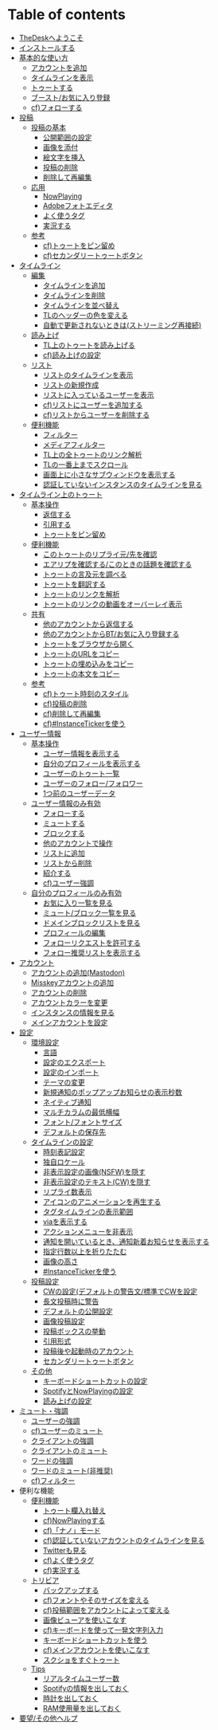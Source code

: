 # Table of contents

* [TheDeskへようこそ](README.md)
* [インストールする](install.md)
* [基本的な使い方](basic/README.md)
  * [アカウントを追加](basic/add.md)
  * [タイムラインを表示](basic/view.md)
  * [トゥートする](basic/toot.md)
  * [ブースト/お気に入り登録](basic/btfav.md)
  * [cf)フォローする](his-or-her-prof/follow.md)
* [投稿](post/README.md)
  * [投稿の基本]()
    * [公開範囲の設定](post/privacy.md)
    * [画像を添付](post/img.md)
    * [絵文字を挿入](post/emoji.md)
    * [投稿の削除](post/delete.md)
    * [削除して再編集](post/redraft.md)
  * [応用]()
    * [NowPlaying](post/nowplaying.md)
    * [Adobeフォトエディタ](post/adobe.md)
    * [よく使うタグ](post/tag.md)
    * [実況する](post/tagstr.md)
  * [参考]()
    * [cf\)トゥートをピン留め](toot-on-tl/pin.md)
    * [cf\)セカンダリートゥートボタン](settings/post/secondary.md) 
* [タイムライン](timeline/README.md)
  * [編集]()
    * [タイムラインを追加](timeline/add.md)
    * [タイムラインを削除](timeline/delete.md)
    * [タイムラインを並べ替え](timeline/sort.md)
    * [TLのヘッダーの色を変える](timeline/tlheader.md)
    * [自動で更新されないときは\(ストリーミング再接続\)](timeline/reconnect.md)
  * [読み上げ]()
    * [TL上のトゥートを読み上げる](timeline/tts.md)
    * [cf\)読み上げの設定](settings/tts.md)
  * [リスト](timeline/list/README.md)
    * [リストのタイムラインを表示](timeline/list/show.md)
    * [リストの新規作成](timeline/list/add.md)
    * [リストに入っているユーザーを表示](timeline/list/showuser.md)
    * [cf\)リストにユーザーを追加する](user/his-or-her-prof/list.md)
    * [cf\)リストからユーザーを削除する](user/his-or-her-prof/listremove.md)
  * [便利機能]()
    * [フィルター](timeline/filter.md)
    * [メディアフィルター](timeline/mediafilter.md)
    * [TL上の全トゥートのリンク解析](timeline/link.md)
    * [TLの一番上までスクロール](timeline/top.md)
    * [画面上に小さなサブウィンドウを表示する](timeline/nano.md)
    * [認証していないインスタンスのタイムラインを見る](timeline/glance.md)
* [タイムライン上のトゥート](toot-on-tl/README.md)
  * [基本操作]()
    * [返信する](toot-on-tl/reply.md)
    * [引用する](toot-on-tl/quote.md)
    * [トゥートをピン留め](toot-on-tl/pin.md)
  * [便利機能]()
    * [このトゥートのリプライ元/先を確認](toot-on-tl/replyck.md)
    * [エアリプを確認する/このときの話題を確認する](toot-on-tl/airreply.md)
    * [トゥートの言及元を調べる](toot-on-tl/btck.md)
    * [トゥートを翻訳する](toot-on-tl/translate.md)
    * [トゥートのリンクを解析](toot-on-tl/link.md)
    * [トゥートのリンクの動画をオーバーレイ表示](toot-on-tl/pip.md)
  * [共有]()
    * [他のアカウントから返信する](toot-on-tl/otacctopereply.md)
    * [他のアカウントからBT/お気に入り登録する](toot-on-tl/otacctope.md)
    * [トゥートをブラウザから開く](toot-on-tl/openinbrowser.md)
    * [トゥートのURLをコピー](toot-on-tl/copyurl.md)
    * [トゥートの埋め込みをコピー](toot-on-tl/copyemb.md)
    * [トゥートの本文をコピー](toot-on-tl/copytxt.md)
  * [参考]()
    * [cf\)トゥート時刻のスタイル](settings/timeline/format.md)
    * [cf\)投稿の削除](post/delete.md)
    * [cf\)削除して再編集](post/redraft.md)
    * [cf\)#InstanceTickerを使う](settings/timeline/ticker.md)
* [ユーザー情報](user/README.md)
  * [基本操作]()
    * [ユーザー情報を表示する](user/show.md)
    * [自分のプロフィールを表示する](user/myprof.md)
    * [ユーザーのトゥート一覧](user/usertl.md)
    * [ユーザーのフォロー/フォロワー](user/flw.md)
    * [1つ前のユーザーデータ](user/back.md)
  * [ユーザー情報のみ有効](user/his-or-her-prof/README.md)
    * [フォローする](user/his-or-her-prof/follow.md)
    * [ミュートする](user/his-or-her-prof/mute.md)
    * [ブロックする](user/his-or-her-prof/block.md)
    * [他のアカウントで操作](user/his-or-her-prof/operation.md)
    * [リストに追加](user/his-or-her-prof/list.md)
    * [リストから削除](user/his-or-her-prof/listremove.md)
    * [紹介する](user/his-or-her-prof/endorse.md)
    * [cf\)ユーザー強調](mute/useremp.md)
  * [自分のプロフィールのみ有効](user/myprof-1/README.md)
    * [お気に入り一覧を見る](user/myprof-1/fav.md)
    * [ミュート/ブロック一覧を見る](user/myprof-1/mute.md)
    * [ドメインブロックリストを見る](user/myprof-1/domblock.md)
    * [プロフィールの編集](user/myprof-1/profedit.md)
    * [フォローリクエストを許可する](user/myprof-1/auth.md)
    * [フォロー推奨リストを表示する](user/myprof-1/frc.md)
* [アカウント](account/README.md)
  * [アカウントの追加\(Mastodon\)](account/add.md)
  * [Misskeyアカウントの追加](account/misskey.md)
  * [アカウントの削除](account/remove.md)
  * [アカウントカラーを変更](account/color.md)
  * [インスタンスの情報を見る](account/info.md)
  * [メインアカウントを設定](account/main.md)
* [設定](settings/README.md)
  * [環境設定](settings/system/README.md)
    * [言語](settings/system/lang.md)
    * [設定のエクスポート](settings/system/export.md)
    * [設定のインポート](settings/system/import.md)
    * [テーマの変更](settings/system/theme.md)
    * [新規通知のポップアップお知らせの表示秒数](settings/system/popup.md)
    * [ネイティブ通知](settings/system/native.md)
    * [マルチカラムの最低横幅](settings/system/width.md)
    * [フォント/フォントサイズ](settings/system/font.md)
    * [デフォルトの保存先](settings/system/save.md)
  * [タイムラインの設定](settings/timeline/README.md)
    * [時刻表記設定](settings/timeline/format.md)
    * [独自ロケール](settings/timeline/locale.md)
    * [非表示設定の画像\(NSFW\)を隠す](settings/timeline/nsfw.md)
    * [非表示設定のテキスト\(CW\)を隠す](settings/timeline/cw.md)
    * [リプライ数表示](settings/timeline/reply.md)
    * [アイコンのアニメーションを再生する](settings/timeline/gif.md)
    * [タグタイムラインの表示範囲](settings/timeline/tag.md)
    * [viaを表示する](settings/timeline/via.md)
    * [アクションメニューを非表示](settings/timeline/action.md)
    * [通知を開いているとき、通知新着お知らせを表示する](settings/timeline/notif.md)
    * [指定行数以上を折りたたむ](settings/timeline/autofold.md)
    * [画像の高さ](settings/timeline/height.md)
    * [#InstanceTickerを使う](settings/timeline/ticker.md)
  * [投稿設定](settings/post/README.md)
    * [CWの設定\(デフォルトの警告文/標準でCWを設定](settings/post/cw.md)
    * [長文投稿時に警告](settings/post/autofold.md)
    * [デフォルトの公開設定](settings/post/privacy.md)
    * [画像投稿設定](settings/post/img.md)
    * [投稿ボックスの挙動](settings/post/postbox.md)
    * [引用形式](settings/post/quote.md)
    * [投稿後や起動時のアカウント](settings/post/main.md)
    * [セカンダリートゥートボタン](settings/post/secondary.md)
  * [その他]()
    * [キーボードショートカットの設定](settings/ksc.md)
    * [SpotifyとNowPlayingの設定](settings/spotify.md)
    * [読み上げの設定](settings/tts.md)
* [ミュート・強調](mute/README.md)
  * [ユーザーの強調](mute/useremp.md)
  * [cf\)ユーザーのミュート](user/his-or-her-prof/mute.md)
  * [クライアントの強調](mute/cliemp.md)
  * [クライアントのミュート](mute/climute.md)
  * [ワードの強調](mute/wordemp.md)
  * [ワードのミュート\(非推奨\)](mute/wordmute.md)
  * [cf\)フィルター](timeline/filter.md)
* 便利な機能
  * [便利機能]()
    * [トゥート欄入れ替え](tool/reverse.md)
    * [cf)NowPlayingする](post/nowplaying.md)
    * [cf)「ナノ」モード](timeline/nano.md)
    * [cf)認証していないアカウントのタイムラインを見る](timeline/glance.md)
    * [Twitterも見る](tool/twitter.md)
    * [cf)よく使うタグ](post/tag.md)
    * [cf)実況する](post/tagstr.md)
  * [トリビア]()
    * [バックアップする](tool/backup.md)
    * [cf)フォントやそのサイズを変える](settings/system/font.md)
    * [cf)投稿範囲をアカウントによって変える](settings/post/privacy.md)
    * [画像ビューアを使いこなす](tool/viewer.md)
    * [cf)キーボードを使って一発文字列入力](settings/ksc.md)
    * [キーボードショートカットを使う](tool/ksc.md)
    * [cf)メインアカウントを使いこなす](account/main.md)
    * [スクショをすぐトゥート](tool/scs.md)
  * [Tips]()
    * [リアルタイムユーザー数](tool/rtuser.md)
    * [Spotifyの情報を出しておく](tool/spotify.md)
    * [時計を出しておく](tool/clock.md)
    * [RAM使用量を出しておく](tool/ram.md)
* [要望/その他ヘルプ](contact.md)
  
